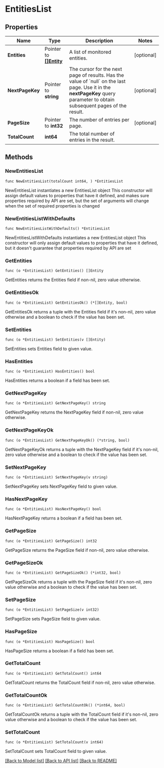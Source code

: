 # EntitiesList

## Properties

Name | Type | Description | Notes
------------ | ------------- | ------------- | -------------
**Entities** | Pointer to [**[]Entity**](Entity.md) | A list of monitored entities. | [optional] 
**NextPageKey** | Pointer to **string** | The cursor for the next page of results. Has the value of &#x60;null&#x60; on the last page.   Use it in the **nextPageKey** query parameter to obtain subsequent pages of the result. | [optional] 
**PageSize** | Pointer to **int32** | The number of entries per page. | [optional] 
**TotalCount** | **int64** | The total number of entries in the result. | 

## Methods

### NewEntitiesList

`func NewEntitiesList(totalCount int64, ) *EntitiesList`

NewEntitiesList instantiates a new EntitiesList object
This constructor will assign default values to properties that have it defined,
and makes sure properties required by API are set, but the set of arguments
will change when the set of required properties is changed

### NewEntitiesListWithDefaults

`func NewEntitiesListWithDefaults() *EntitiesList`

NewEntitiesListWithDefaults instantiates a new EntitiesList object
This constructor will only assign default values to properties that have it defined,
but it doesn't guarantee that properties required by API are set

### GetEntities

`func (o *EntitiesList) GetEntities() []Entity`

GetEntities returns the Entities field if non-nil, zero value otherwise.

### GetEntitiesOk

`func (o *EntitiesList) GetEntitiesOk() (*[]Entity, bool)`

GetEntitiesOk returns a tuple with the Entities field if it's non-nil, zero value otherwise
and a boolean to check if the value has been set.

### SetEntities

`func (o *EntitiesList) SetEntities(v []Entity)`

SetEntities sets Entities field to given value.

### HasEntities

`func (o *EntitiesList) HasEntities() bool`

HasEntities returns a boolean if a field has been set.

### GetNextPageKey

`func (o *EntitiesList) GetNextPageKey() string`

GetNextPageKey returns the NextPageKey field if non-nil, zero value otherwise.

### GetNextPageKeyOk

`func (o *EntitiesList) GetNextPageKeyOk() (*string, bool)`

GetNextPageKeyOk returns a tuple with the NextPageKey field if it's non-nil, zero value otherwise
and a boolean to check if the value has been set.

### SetNextPageKey

`func (o *EntitiesList) SetNextPageKey(v string)`

SetNextPageKey sets NextPageKey field to given value.

### HasNextPageKey

`func (o *EntitiesList) HasNextPageKey() bool`

HasNextPageKey returns a boolean if a field has been set.

### GetPageSize

`func (o *EntitiesList) GetPageSize() int32`

GetPageSize returns the PageSize field if non-nil, zero value otherwise.

### GetPageSizeOk

`func (o *EntitiesList) GetPageSizeOk() (*int32, bool)`

GetPageSizeOk returns a tuple with the PageSize field if it's non-nil, zero value otherwise
and a boolean to check if the value has been set.

### SetPageSize

`func (o *EntitiesList) SetPageSize(v int32)`

SetPageSize sets PageSize field to given value.

### HasPageSize

`func (o *EntitiesList) HasPageSize() bool`

HasPageSize returns a boolean if a field has been set.

### GetTotalCount

`func (o *EntitiesList) GetTotalCount() int64`

GetTotalCount returns the TotalCount field if non-nil, zero value otherwise.

### GetTotalCountOk

`func (o *EntitiesList) GetTotalCountOk() (*int64, bool)`

GetTotalCountOk returns a tuple with the TotalCount field if it's non-nil, zero value otherwise
and a boolean to check if the value has been set.

### SetTotalCount

`func (o *EntitiesList) SetTotalCount(v int64)`

SetTotalCount sets TotalCount field to given value.



[[Back to Model list]](../README.md#documentation-for-models) [[Back to API list]](../README.md#documentation-for-api-endpoints) [[Back to README]](../README.md)


